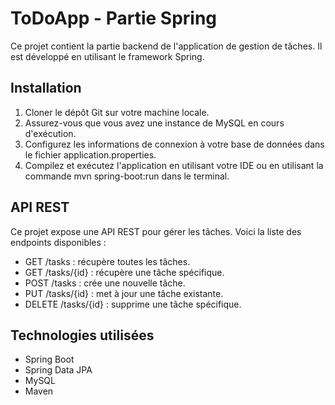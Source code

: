 # ToDoApp - Partie Spring

Ce projet contient la partie backend de l'application de gestion de tâches. Il est développé en utilisant le framework Spring.

## Installation

1. Cloner le dépôt Git sur votre machine locale.
2. Assurez-vous que vous avez une instance de MySQL en cours d'exécution.
3. Configurez les informations de connexion à votre base de données dans le fichier application.properties.
4. Compilez et exécutez l'application en utilisant votre IDE ou en utilisant la commande mvn spring-boot:run dans le terminal.

## API REST

Ce projet expose une API REST pour gérer les tâches. Voici la liste des endpoints disponibles :

- GET /tasks : récupère toutes les tâches.
- GET /tasks/{id} : récupère une tâche spécifique.
- POST /tasks : crée une nouvelle tâche.
- PUT /tasks/{id} : met à jour une tâche existante.
- DELETE /tasks/{id} : supprime une tâche spécifique.

## Technologies utilisées
- Spring Boot
- Spring Data JPA
- MySQL
- Maven
